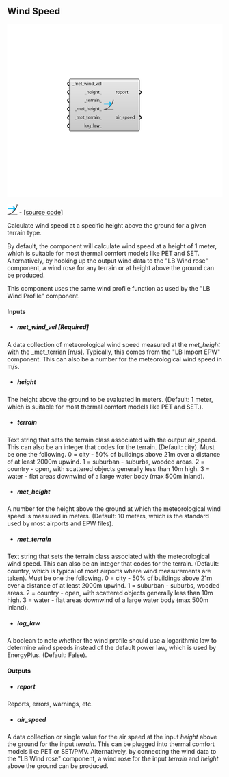 ## Wind Speed

![](../../images/components/Wind_Speed.png)

![](../../images/icons/Wind_Speed.png) - [[source code]](https://github.com/ladybug-tools/ladybug-grasshopper/blob/master/ladybug_grasshopper/src//LB%20Wind%20Speed.py)


Calculate wind speed at a specific height above the ground for a given terrain type. 

By default, the component will calculate wind speed at a height of 1 meter, which is suitable for most thermal comfort models like PET and SET. Alternatively, by hooking up the output wind data to the "LB Wind rose" component, a wind rose for any terrain or at height above the ground can be produced. 

This component uses the same wind profile function as used by the "LB Wind Profile" component. 



#### Inputs
* ##### met_wind_vel [Required]
A data collection of meteorological wind speed measured at the _met_height_ with the _met_terrian [m/s]. Typically, this comes from the "LB Import EPW" component. This can also be a number for the meteorological wind speed in m/s. 
* ##### height 
The height above the ground to be evaluated in meters. (Default: 1 meter, which is suitable for most thermal comfort models like PET and SET.). 
* ##### terrain 
Text string that sets the terrain class associated with the output air_speed. This can also be an integer that codes for the terrain. (Default: city). Must be one the following. 
0 = city - 50% of buildings above 21m over a distance of at least 2000m upwind. 1 = suburban - suburbs, wooded areas. 2 = country - open, with scattered objects generally less than 10m high. 3 = water - flat areas downwind of a large water body (max 500m inland). 
* ##### met_height 
A number for the height above the ground at which the meteorological wind speed is measured in meters. (Default: 10 meters, which is the standard used by most airports and EPW files). 
* ##### met_terrain 
Text string that sets the terrain class associated with the meteorological wind speed. This can also be an integer that codes for the terrain. (Default: country, which is typical of most airports where wind measurements are taken). Must be one the following. 
0 = city - 50% of buildings above 21m over a distance of at least 2000m upwind. 1 = suburban - suburbs, wooded areas. 2 = country - open, with scattered objects generally less than 10m high. 3 = water - flat areas downwind of a large water body (max 500m inland). 
* ##### log_law 
A boolean to note whether the wind profile should use a logarithmic law to determine wind speeds instead of the default power law, which is used by EnergyPlus. (Default: False). 

#### Outputs
* ##### report
Reports, errors, warnings, etc. 
* ##### air_speed
A data collection or single value for the air speed at the input _height_ above the ground for the input _terrain_. This can be plugged into thermal comfort models like PET or SET/PMV. Alternatively, by connecting the wind data to the "LB Wind rose" component, a wind rose for the input _terrain_ and _height_ above the ground can be produced. 